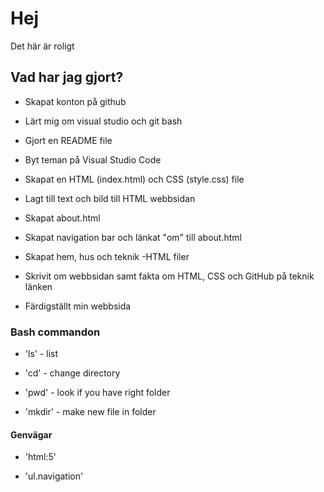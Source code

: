 # Hej

Det här är roligt

## Vad har jag gjort?

- Skapat konton på github

- Lärt mig om visual studio och git bash

- Gjort en README file

- Byt teman på Visual Studio Code

- Skapat en HTML (index.html) och CSS (style.css) file

- Lagt till text och bild till HTML webbsidan

- Skapat about.html
  
- Skapat navigation bar och länkat "om" till about.html

- Skapat hem, hus och teknik -HTML filer

- Skrivit om webbsidan samt fakta om HTML, CSS och GitHub på teknik länken

- Färdigställt min webbsida

### Bash commandon

- 'ls' - list

- 'cd' - change directory

- 'pwd' - look if you have right folder

- 'mkdir' - make new file in folder

#### Genvägar

- 'html:5' 

- 'ul.navigation'


